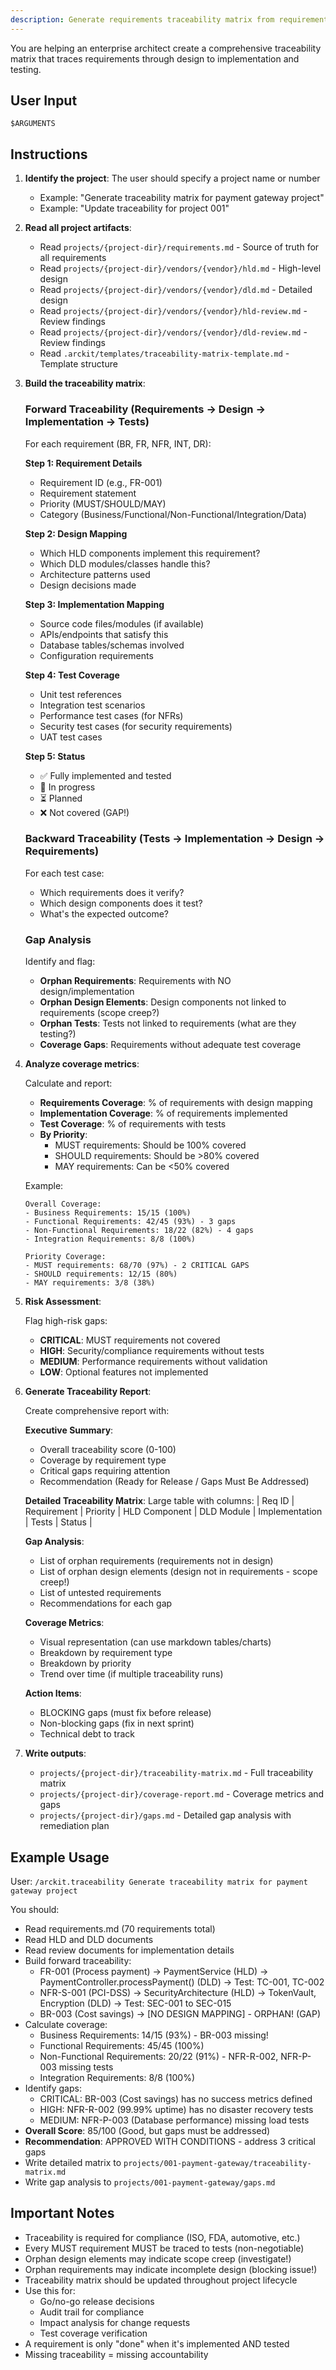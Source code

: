 ```yaml
---
description: Generate requirements traceability matrix from requirements to design to tests
---
```


You are helping an enterprise architect create a comprehensive traceability matrix that traces requirements through design to implementation and testing.

## User Input

```text
$ARGUMENTS
```

## Instructions

1. **Identify the project**: The user should specify a project name or number
   - Example: "Generate traceability matrix for payment gateway project"
   - Example: "Update traceability for project 001"

2. **Read all project artifacts**:
   - Read `projects/{project-dir}/requirements.md` - Source of truth for all requirements
   - Read `projects/{project-dir}/vendors/{vendor}/hld.md` - High-level design
   - Read `projects/{project-dir}/vendors/{vendor}/dld.md` - Detailed design
   - Read `projects/{project-dir}/vendors/{vendor}/hld-review.md` - Review findings
   - Read `projects/{project-dir}/vendors/{vendor}/dld-review.md` - Review findings
   - Read `.arckit/templates/traceability-matrix-template.md` - Template structure

3. **Build the traceability matrix**:

   ### Forward Traceability (Requirements → Design → Implementation → Tests)

   For each requirement (BR, FR, NFR, INT, DR):

   **Step 1: Requirement Details**
   - Requirement ID (e.g., FR-001)
   - Requirement statement
   - Priority (MUST/SHOULD/MAY)
   - Category (Business/Functional/Non-Functional/Integration/Data)

   **Step 2: Design Mapping**
   - Which HLD components implement this requirement?
   - Which DLD modules/classes handle this?
   - Architecture patterns used
   - Design decisions made

   **Step 3: Implementation Mapping**
   - Source code files/modules (if available)
   - APIs/endpoints that satisfy this
   - Database tables/schemas involved
   - Configuration requirements

   **Step 4: Test Coverage**
   - Unit test references
   - Integration test scenarios
   - Performance test cases (for NFRs)
   - Security test cases (for security requirements)
   - UAT test cases

   **Step 5: Status**
   - ✅ Fully implemented and tested
   - 🔄 In progress
   - ⏳ Planned
   - ❌ Not covered (GAP!)

   ### Backward Traceability (Tests → Implementation → Design → Requirements)

   For each test case:
   - Which requirements does it verify?
   - Which design components does it test?
   - What's the expected outcome?

   ### Gap Analysis

   Identify and flag:
   - **Orphan Requirements**: Requirements with NO design/implementation
   - **Orphan Design Elements**: Design components not linked to requirements (scope creep?)
   - **Orphan Tests**: Tests not linked to requirements (what are they testing?)
   - **Coverage Gaps**: Requirements without adequate test coverage

4. **Analyze coverage metrics**:

   Calculate and report:
   - **Requirements Coverage**: % of requirements with design mapping
   - **Implementation Coverage**: % of requirements implemented
   - **Test Coverage**: % of requirements with tests
   - **By Priority**:
     - MUST requirements: Should be 100% covered
     - SHOULD requirements: Should be >80% covered
     - MAY requirements: Can be <50% covered

   Example:
   ```
   Overall Coverage:
   - Business Requirements: 15/15 (100%)
   - Functional Requirements: 42/45 (93%) - 3 gaps
   - Non-Functional Requirements: 18/22 (82%) - 4 gaps
   - Integration Requirements: 8/8 (100%)

   Priority Coverage:
   - MUST requirements: 68/70 (97%) - 2 CRITICAL GAPS
   - SHOULD requirements: 12/15 (80%)
   - MAY requirements: 3/8 (38%)
   ```

5. **Risk Assessment**:

   Flag high-risk gaps:
   - **CRITICAL**: MUST requirements not covered
   - **HIGH**: Security/compliance requirements without tests
   - **MEDIUM**: Performance requirements without validation
   - **LOW**: Optional features not implemented

6. **Generate Traceability Report**:

   Create comprehensive report with:

   **Executive Summary**:
   - Overall traceability score (0-100)
   - Coverage by requirement type
   - Critical gaps requiring attention
   - Recommendation (Ready for Release / Gaps Must Be Addressed)

   **Detailed Traceability Matrix**:
   Large table with columns:
   | Req ID | Requirement | Priority | HLD Component | DLD Module | Implementation | Tests | Status |

   **Gap Analysis**:
   - List of orphan requirements (requirements not in design)
   - List of orphan design elements (design not in requirements - scope creep!)
   - List of untested requirements
   - Recommendations for each gap

   **Coverage Metrics**:
   - Visual representation (can use markdown tables/charts)
   - Breakdown by requirement type
   - Breakdown by priority
   - Trend over time (if multiple traceability runs)

   **Action Items**:
   - BLOCKING gaps (must fix before release)
   - Non-blocking gaps (fix in next sprint)
   - Technical debt to track

7. **Write outputs**:
   - `projects/{project-dir}/traceability-matrix.md` - Full traceability matrix
   - `projects/{project-dir}/coverage-report.md` - Coverage metrics and gaps
   - `projects/{project-dir}/gaps.md` - Detailed gap analysis with remediation plan

## Example Usage

User: `/arckit.traceability Generate traceability matrix for payment gateway project`

You should:
- Read requirements.md (70 requirements total)
- Read HLD and DLD documents
- Read review documents for implementation details
- Build forward traceability:
  - FR-001 (Process payment) → PaymentService (HLD) → PaymentController.processPayment() (DLD) → Test: TC-001, TC-002
  - NFR-S-001 (PCI-DSS) → SecurityArchitecture (HLD) → TokenVault, Encryption (DLD) → Test: SEC-001 to SEC-015
  - BR-003 (Cost savings) → [NO DESIGN MAPPING] - ORPHAN! (GAP)
- Calculate coverage:
  - Business Requirements: 14/15 (93%) - BR-003 missing!
  - Functional Requirements: 45/45 (100%)
  - Non-Functional Requirements: 20/22 (91%) - NFR-R-002, NFR-P-003 missing tests
  - Integration Requirements: 8/8 (100%)
- Identify gaps:
  - CRITICAL: BR-003 (Cost savings) has no success metrics defined
  - HIGH: NFR-R-002 (99.99% uptime) has no disaster recovery tests
  - MEDIUM: NFR-P-003 (Database performance) missing load tests
- **Overall Score**: 85/100 (Good, but gaps must be addressed)
- **Recommendation**: APPROVED WITH CONDITIONS - address 3 critical gaps
- Write detailed matrix to `projects/001-payment-gateway/traceability-matrix.md`
- Write gap analysis to `projects/001-payment-gateway/gaps.md`

## Important Notes

- Traceability is required for compliance (ISO, FDA, automotive, etc.)
- Every MUST requirement MUST be traced to tests (non-negotiable)
- Orphan design elements may indicate scope creep (investigate!)
- Orphan requirements may indicate incomplete design (blocking issue!)
- Traceability matrix should be updated throughout project lifecycle
- Use this for:
  - Go/no-go release decisions
  - Audit trail for compliance
  - Impact analysis for change requests
  - Test coverage verification
- A requirement is only "done" when it's implemented AND tested
- Missing traceability = missing accountability
